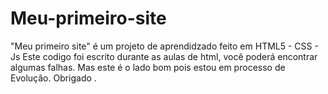 # Meu-primeiro-site
"Meu primeiro site" é um projeto de aprendidzado feito em HTML5 - CSS - Js
Este codigo foi escrito durante  as aulas de html, você poderá encontrar algumas falhas. Mas este é o lado bom pois estou em processo de Evoluçâo.
Obrigado .
